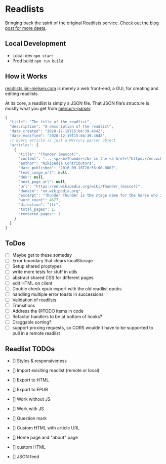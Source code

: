 # Readlists

Bringing back the spirit of the original Readlists service. [Check out the blog post for more deets](https://blog.jim-nielsen.com/2021/reintroducing-readlists/).

## Local Development

- Local dev `npm start`
- Prod build `npm run build`

## How it Works

[readlists.jim-nielsen.com](https://readlists.jim-nielsen.com) is merely a web front-end, a GUI, for creating and editing readlists.

At its core, a readlist is simply a JSON file. That JSON file’s structure is mostly what you get from [mercury-parser](https://github.com/postlight/mercury-parser).

```js
{
  "title": "The title of the readlist",
  "description": "A description of the readlist",
  "date_created": "2020-12-19T15:04:39.464Z",
  "date_modified": "2020-12-19T15:04:39.464Z",
  // Every article is just a Mercury parser object
  "articles": [
    {
      "title": "Thunder (mascot)",
      "content": "... <p><b>Thunder</b> is the <a href=\"https://en.wikipedia.org/wiki/Stage_name\">stage name</a> for the...",
      "author": "Wikipedia Contributors",
      "date_published": "2016-09-16T20:56:00.000Z",
      "lead_image_url": null,
      "dek": null,
      "next_page_url": null,
      "url": "https://en.wikipedia.org/wiki/Thunder_(mascot)",
      "domain": "en.wikipedia.org",
      "excerpt": "Thunder Thunder is the stage name for the horse who is the official live animal mascot for the Denver Broncos",
      "word_count": 4677,
      "direction": "ltr",
      "total_pages": 1,
      "rendered_pages": 1
    }
  ]
}
```

## ToDos

- [ ] Maybe get to these someday
- [ ] Error boundary that clears localStorage
- [ ] Setup shared proptypes
- [ ] write more tests for stuff in utils
- [ ] abstract shared CSS for different pages
- [ ] edit HTML on client
- [ ] Double check epub export with the old readlist epubs
- [ ] handling multiple error toasts in successions
- [ ] Validation of readlists
- [ ] Transitions
- [ ] Address the @TODO items in code
- [ ] Refactor handlers to be at bottom of hooks?
- [ ] Draggable sorting?
- [ ] support proxing requests, so CORS wouldn't have to be supported to pull in a remote readlist

## Readlist TODOs

- [] Styles & responsiveness
- [] Import exisiting readlist (remote or local)
- [] Export to HTML
- [] Export to EPUB
- [] Work without JS
- [] Work with JS
- [] Question mark
- [] Custom HTML with article URL
- [] Home page and "about" page
- [] custom HTML

- [] JSON feed
